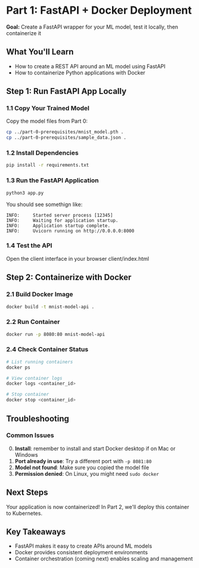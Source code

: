 # Part 1: FastAPI + Docker Deployment

**Goal:** Create a FastAPI wrapper for your ML model, test it locally, then containerize it

## What You'll Learn
- How to create a REST API around an ML model using FastAPI
- How to containerize Python applications with Docker

## Step 1: Run FastAPI App Locally

### 1.1 Copy Your Trained Model
Copy the model files from Part 0:
```bash
cp ../part-0-prerequisites/mnist_model.pth .
cp ../part-0-prerequisites/sample_data.json .
```

### 1.2 Install Dependencies
```bash
pip install -r requirements.txt
```

### 1.3 Run the FastAPI Application
```bash
python3 app.py
```

You should see somethign like:
```
INFO:     Started server process [12345]
INFO:     Waiting for application startup.
INFO:     Application startup complete.
INFO:     Uvicorn running on http://0.0.0.0:8000
```

### 1.4 Test the API
Open the client interface in your browser client/index.html


## Step 2: Containerize with Docker

### 2.1 Build Docker Image
```bash
docker build -t mnist-model-api .
```

### 2.2 Run Container
```bash
docker run -p 8080:80 mnist-model-api
```


### 2.4 Check Container Status
```bash
# List running containers
docker ps

# View container logs
docker logs <container_id>

# Stop container
docker stop <container_id>
```


## Troubleshooting

### Common Issues
0. **Install**: remember to install and start Docker desktop if on Mac or Windows
1. **Port already in use**: Try a different port with `-p 8081:80`
2. **Model not found**: Make sure you copied the model file
3. **Permission denied**: On Linux, you might need `sudo docker`


## Next Steps
Your application is now containerized! In Part 2, we'll deploy this container to Kubernetes.

## Key Takeaways
- FastAPI makes it easy to create APIs around ML models
- Docker provides consistent deployment environments
- Container orchestration (coming next) enables scaling and management
